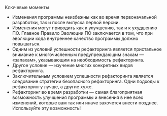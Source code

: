 Ключевые моменты

* Изменения программы неизбежны как во время первоначальной разработки, так и после выпуска первой версии.
* Изменения могут приводить как к улучшению, так и к ухудшению ПО. Главное Правило Эволюции ПО заключается в том, что
  при эволюции кода внутреннее качество программы должно повышаться.
* Одним из условий успешности рефакторинга является пристальное внимание к многочисленным предупреждающим знакам —
  «запахам», указывающим на необходимость рефакторинга.
* Другое условие — изучение многих конкретных видов рефакторинга.
* Заключительным условием успешности рефакторинга является следование стратегии безопасного рефакторинга. Одни подходы к
  рефакторингу лучше, а другие хуже.
* Рефакторинг во время разработки — самая благоприятная возможность улучшения программы и внесения в нее всех изменений,
  которые вам так или иначе захочется внести позднее. Используйте эту возможность!

